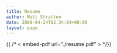 ```yaml
---
title: Resume
author: Matt Stratton
date: 2009-04-24T02:34:04+00:00
layout: page
---
```

{{ /* < embed-pdf url="./resume.pdf" > */}}